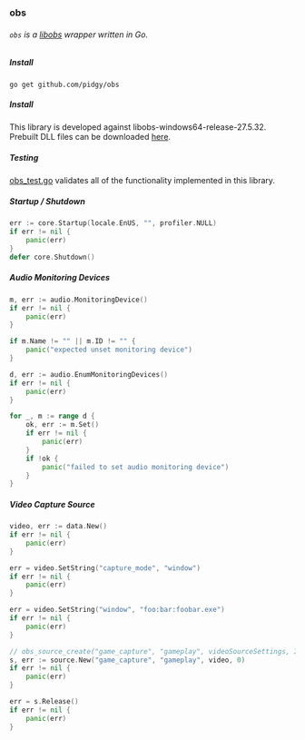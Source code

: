 ### obs 

###### `obs` is a [libobs](https://docs.obsproject.com/) wrapper written in Go. 

##### Install
```
go get github.com/pidgy/obs
```

##### Install
This library is developed against libobs-windows64-release-27.5.32. Prebuilt DLL files can be downloaded [here](https://obsstudios3.streamlabs.com/libobs-windows64-release-27.5.32.7z).

##### Testing
[obs_test.go](https://github.com/pidgy/obs/blob/main/obs_test.go) validates all of the functionality implemented in this library.

##### Startup / Shutdown
```go
err := core.Startup(locale.EnUS, "", profiler.NULL)
if err != nil {
    panic(err)
}
defer core.Shutdown()
```

##### Audio Monitoring Devices
```go
m, err := audio.MonitoringDevice()
if err != nil {
    panic(err)
}

if m.Name != "" || m.ID != "" {
    panic("expected unset monitoring device")
}

d, err := audio.EnumMonitoringDevices()
if err != nil {
    panic(err)
}

for _, m := range d {
    ok, err := m.Set()
    if err != nil {
        panic(err)
    }
    if !ok {
        panic("failed to set audio monitoring device")
    }
}
```

##### Video Capture Source
```go
video, err := data.New()
if err != nil {
    panic(err)
}

err = video.SetString("capture_mode", "window")
if err != nil {
    panic(err)
}

err = video.SetString("window", "foo:bar:foobar.exe")
if err != nil {
    panic(err)
}

// obs_source_create("game_capture", "gameplay", videoSourceSettings, IntPtr.Zero)
s, err := source.New("game_capture", "gameplay", video, 0)
if err != nil {
    panic(err)
}

err = s.Release()
if err != nil {
    panic(err)
}
```